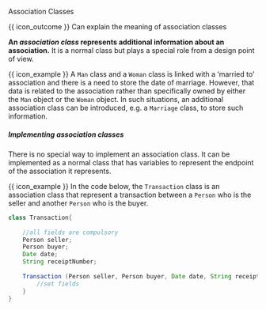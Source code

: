 <span id="title">Association Classes</span>

<span id="prereqs"></span>

<span id="outcomes">{{ icon_outcome }} Can explain the meaning of association classes</span>

<div id="body">

**An _association class_ represents additional information about an association.** It is a normal class but plays a special role from a design point of view.
 
<tip-box> 

{{ icon_example }} A `Man` class and a `Woman` class is linked with a ‘married to’ association and there is a need to store the date of marriage. However, that data is related to the association rather than specifically owned by either the `Man` object or the `Woman` object. In such situations, an additional association class can be introduced, e.g. a `Marriage` class, to store such information. 

</tip-box>

<panel type="seamless" src="../../../uml/classDiagrams/associationClasses/what/unit-inElsewhere-asFlat.md#main" boilerplate header="{{ icon_prereq }} UML {{ icon_embedding }} Class Diagrams → Association Classes → What" alt="{{ icon_prereq }} UML/AssociationClasses" />

##### Implementing association classes

There is no special way to implement an association class. It can be implemented as a normal class that has variables to represent the endpoint of the association it represents. 

<tip-box>

{{ icon_example }} In the code below, the `Transaction` class is an association class that represent a transaction between a `Person` who is the seller and another `Person` who is the buyer. 

```java
class Transaction{
    
    //all fields are compulsory
    Person seller;
    Person buyer;
    Date date;
    String receiptNumber;
    
    Transaction (Person seller, Person buyer, Date date, String receiptNumber){
        //set fields
    }
}
```

</tip-box>

</div>

<div id="extras">
  <include src="exercises.md" />
</div>